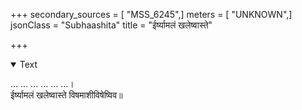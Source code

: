 +++
secondary_sources = [ "MSS_6245",]
meters = [ "UNKNOWN",]
jsonClass = "Subhaashita"
title = "ईर्ष्यामलं खलेष्वास्ते"

+++

<details open><summary>Text</summary>

... ... ... ... ... ...।  
ईर्ष्यामलं खलेष्वास्ते विषमाशीविषेष्विव॥
</details>
